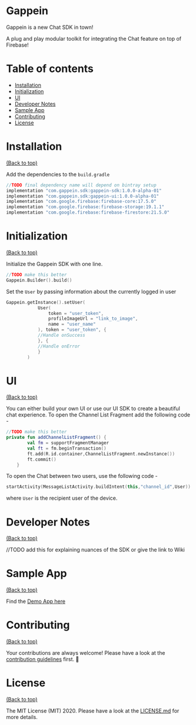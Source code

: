# Gappein

Gappein is a new Chat SDK in town!

A plug and play modular toolkit for integrating the Chat feature on top of Firebase!

# Table of contents

- [Installation](#installation)
- [Initialization](#initialization)
- [UI](#UI)
- [Developer Notes](#developer-notes)
- [Sample App](#sample-app)
- [Contributing](#contributing)
- [License](#license)

# Installation
[(Back to top)](#table-of-contents)

Add the dependencies to the `build.gradle`

```groovy
//TODO final dependency name will depend on bintray setup
implementation "com.gappein.sdk:gappein-sdk:1.0.0-alpha-01" 
implementation "com.gappein.sdk:gappein-ui:1.0.0-alpha-01"
implementation "com.google.firebase:firebase-core:17.5.0"
implementation "com.google.firebase:firebase-storage:19.1.1"
implementation "com.google.firebase:firebase-firestore:21.5.0"
```

# Initialization
[(Back to top)](#table-of-contents)

Initialize the Gappein SDK with one line.

```kotlin
//TODO make this better
Gappein.Builder().build()
```

Set the `User` by passing information about the currently logged in user

```kotlin
Gappein.getInstance().setUser(
            User(
                token = "user_token",
                profileImageUrl = "link_to_image",
                name = "user_name" 
            ), token = "user_token", {
            //Handle onSuccess
            }, {
            //Handle onError
            }
        )
```


# UI
[(Back to top)](#table-of-contents)

You can either build your own UI or use our UI SDK to create a beautiful chat experience.
To open the Channel List Fragment add the following code -

```kotlin
//TODO make this better
private fun addChannelListFragment() {
        val fm = supportFragmentManager
        val ft = fm.beginTransaction()
        ft.add(R.id.container,ChannelListFragment.newInstance())
        ft.commit()
    }
```

To open the Chat between two users, use the following code -

```kotlin
startActivity(MessageListActivity.buildIntent(this,"channel_id",User))
```

where `User` is the recipient user of the device.

# Developer Notes
[(Back to top)](#table-of-contents)

//TODO add this for explaining nuances of the SDK or give the link to Wiki

# Sample App
[(Back to top)](#table-of-contents)

Find the [Demo App here](https://github.com/Gappein/Gappein-Chat-SDK/tree/development/app)

# Contributing
[(Back to top)](#table-of-contents)

Your contributions are always welcome! Please have a look at the [contribution guidelines](CONTRIBUTING.md) first. :tada:

# License
[(Back to top)](#table-of-contents)

The MIT License (MIT) 2020. Please have a look at the [LICENSE.md](LICENSE.md) for more details.
